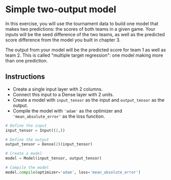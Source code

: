 # Simple two-output model #

In this exercise, you will use the tournament data to build one model that makes two predictions: the scores of both teams in a given game. Your inputs will be the seed difference of the two teams, as well as the predicted score difference from the model you built in chapter 3.

The output from your model will be the predicted score for team 1 as well as team 2. This is called "multiple target regression": one model making more than one prediction.

## Instructions ##

* Create a single input layer with 2 columns.
* Connect this input to a Dense layer with 2 units.
* Create a model with `input_tensor` as the input and `output_tensor` as the output.
* Compile the model with `'adam'` as the optimizer and `'mean_absolute_error'` as the loss function.

```python
# Define the input
input_tensor = Input((2,))

# Define the output
output_tensor = Dense(2)(input_tensor)

# Create a model
model = Model(input_tensor, output_tensor)

# Compile the model
model.compile(optimizer='adam', loss='mean_absolute_error')
```